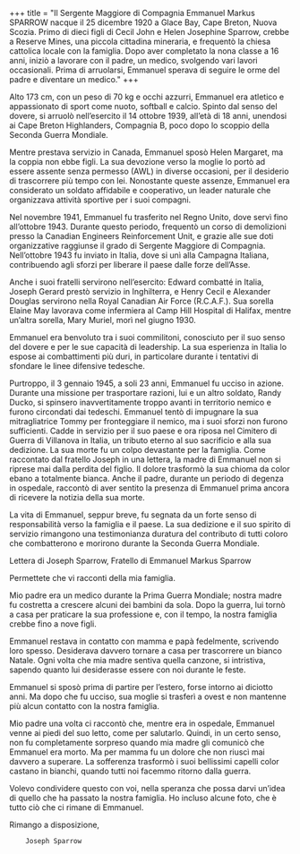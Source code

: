 +++
title = "Il Sergente Maggiore di Compagnia Emmanuel Markus SPARROW nacque il 25 dicembre 1920 a Glace Bay, Cape Breton, Nuova Scozia. Primo di dieci figli di Cecil John e Helen Josephine Sparrow, crebbe a Reserve Mines, una piccola cittadina mineraria, e frequentò la chiesa cattolica locale con la famiglia. Dopo aver completato la nona classe a 16 anni, iniziò a lavorare con il padre, un medico, svolgendo vari lavori occasionali. Prima di arruolarsi, Emmanuel sperava di seguire le orme del padre e diventare un medico."
+++


Alto 173 cm, con un peso di 70 kg e occhi azzurri, Emmanuel era atletico e appassionato di sport come nuoto, softball e calcio. Spinto dal senso del dovere, si arruolò nell’esercito il 14 ottobre 1939, all’età di 18 anni, unendosi ai Cape Breton Highlanders, Compagnia B, poco dopo lo scoppio della Seconda Guerra Mondiale.

Mentre prestava servizio in Canada, Emmanuel sposò Helen Margaret, ma la coppia non ebbe figli. La sua devozione verso la moglie lo portò ad essere assente senza permesso (AWL) in diverse occasioni, per il desiderio di trascorrere più tempo con lei. Nonostante queste assenze, Emmanuel era considerato un soldato affidabile e cooperativo, un leader naturale che organizzava attività sportive per i suoi compagni.

Nel novembre 1941, Emmanuel fu trasferito nel Regno Unito, dove servì fino all’ottobre 1943. Durante questo periodo, frequentò un corso di demolizioni presso la Canadian Engineers Reinforcement Unit, e grazie alle sue doti organizzative raggiunse il grado di Sergente Maggiore di Compagnia. Nell’ottobre 1943 fu inviato in Italia, dove si unì alla Campagna Italiana, contribuendo agli sforzi per liberare il paese dalle forze dell’Asse.

Anche i suoi fratelli servirono nell’esercito: Edward combatté in Italia, Joseph Gerard prestò servizio in Inghilterra, e Henry Cecil e Alexander Douglas servirono nella Royal Canadian Air Force (R.C.A.F.). Sua sorella Elaine May lavorava come infermiera al Camp Hill Hospital di Halifax, mentre un’altra sorella, Mary Muriel, morì nel giugno 1930.

Emmanuel era benvoluto tra i suoi commilitoni, conosciuto per il suo senso del dovere e per le sue capacità di leadership. La sua esperienza in Italia lo espose ai combattimenti più duri, in particolare durante i tentativi di sfondare le linee difensive tedesche.

Purtroppo, il 3 gennaio 1945, a soli 23 anni, Emmanuel fu ucciso in azione. Durante una missione per trasportare razioni, lui e un altro soldato, Randy Ducko, si spinsero inavvertitamente troppo avanti in territorio nemico e furono circondati dai tedeschi. Emmanuel tentò di impugnare la sua mitragliatrice Tommy per fronteggiare il nemico, ma i suoi sforzi non furono sufficienti. Cadde in servizio per il suo paese e ora riposa nel Cimitero di Guerra di Villanova in Italia, un tributo eterno al suo sacrificio e alla sua dedizione.
La sua morte fu un colpo devastante per la famiglia. Come raccontato dal fratello Joseph in una lettera, la madre di Emmanuel non si riprese mai dalla perdita del figlio. Il dolore trasformò la sua chioma da color ebano a totalmente bianca. Anche il padre, durante un periodo di degenza in ospedale, raccontò di aver sentito la presenza di Emmanuel prima ancora di ricevere la notizia della sua morte.

La vita di Emmanuel, seppur breve, fu segnata da un forte senso di responsabilità verso la famiglia e il paese. La sua dedizione e il suo spirito di servizio rimangono una testimonianza duratura del contributo di tutti coloro che combatterono e morirono durante la Seconda Guerra Mondiale.

Lettera di Joseph Sparrow, Fratello di Emmanuel Markus Sparrow

Permettete che vi racconti della mia famiglia.

Mio padre era un medico durante la Prima Guerra Mondiale; nostra madre fu costretta a crescere alcuni dei bambini da sola. Dopo la guerra, lui tornò a casa per praticare la sua professione e, con il tempo, la nostra famiglia crebbe fino a nove figli.

Emmanuel restava in contatto con mamma e papà fedelmente, scrivendo loro spesso. Desiderava davvero tornare a casa per trascorrere un bianco Natale. Ogni volta che mia madre sentiva quella canzone, si intristiva, sapendo quanto lui desiderasse essere con noi durante le feste.

Emmanuel si sposò prima di partire per l’estero, forse intorno ai diciotto anni. Ma dopo che fu ucciso, sua moglie si trasferì a ovest e non mantenne più alcun contatto con la nostra famiglia.
 
Mio padre una volta ci raccontò che, mentre era in ospedale, Emmanuel venne ai piedi del suo letto, come per salutarlo. Quindi, in un certo senso, non fu completamente sorpreso quando mia madre gli comunicò che Emmanuel era morto. Ma per mamma fu un dolore che non riuscì mai davvero a superare. La sofferenza trasformò i suoi bellissimi capelli color castano in bianchi, quando tutti noi facemmo ritorno dalla guerra.

Volevo condividere questo con voi, nella speranza che possa darvi un’idea di quello che ha passato la nostra famiglia. Ho incluso alcune foto, che è tutto ciò che ci rimane di Emmanuel.

Rimango a disposizione,

		Joseph Sparrow
